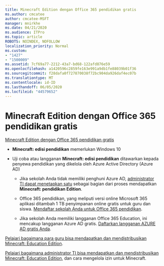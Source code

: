 ```yaml
---
title: Minecraft Edition dengan Office 365 pendidikan gratis
ms.author: cmcatee
author: cmcatee-MSFT
manager: mnirkhe
ms.date: 04/21/2020
ms.audience: ITPro
ms.topic: article
ROBOTS: NOINDEX, NOFOLLOW
localization_priority: Normal
ms.custom:
- "1427"
- "1500009"
ms.assetid: 7cf69a77-2212-43a7-bd68-122afd876e59
ms.openlocfilehash: a1420596c2859fe163e991a9db1fe88039b01f36
ms.sourcegitcommit: f28dafa0f727870038f72bc904da926daf4ec07b
ms.translationtype: MT
ms.contentlocale: id-ID
ms.lasthandoff: 06/05/2020
ms.locfileid: "44579652"
---
```

# <a name="minecraft-edition-with-office-365-education-for-free"></a>Minecraft Edition dengan Office 365 pendidikan gratis

[Minecraft Edition dengan Office 365 pendidikan gratis](https://docs.microsoft.com/education/windows/get-minecraft-for-education)
  
- **Minecraft: edisi pendidikan** memerlukan Windows 10

- Uji coba atau langganan **Minecraft: edisi pendidikan** ditawarkan kepada penyewa pendidikan yang dikelola oleh Azure Active Directory (Azure AD)

  - Jika sekolah Anda tidak memiliki penghuni Azure AD, [administrator TI dapat menetapkan satu](https://docs.microsoft.com/education/windows/school-get-minecraft) sebagai bagian dari proses mendapatkan **Minecraft: pendidikan Edition**.

  - Office 365 pendidikan, yang meliputi versi online Microsoft 365 aplikasi ditambah 1 TB penyimpanan online gratis untuk guru dan siswa. [Mendaftar sekolah Anda untuk Office 365 pendidikan](https://products.office.com/academic/office-365-education-plan).

  - Jika sekolah Anda memiliki langganan Office 365 Education, ini mencakup langganan Azure AD gratis. [Daftarkan langganan AZURE AD gratis Anda](https://msdn.microsoft.com/library/windows/hardware/mt703369%28v=vs.85%29.aspx).

[Pelajari bagaimana para guru bisa mendapatkan dan mendistribusikan Minecraft: Education Edition](https://docs.microsoft.com/education/windows/teacher-get-minecraft).
  
[Pelajari bagaimana administrator TI bisa mendapatkan dan mendistribusikan Minecraft: Education Edition](https://docs.microsoft.com/education/windows/school-get-minecraft), dan cara mengelola izin untuk Minecraft.